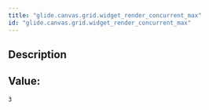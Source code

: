```yaml
---
title: "glide.canvas.grid.widget_render_concurrent_max"
id: "glide.canvas.grid.widget_render_concurrent_max"
---
```

## Description



## Value: 
```
3
```